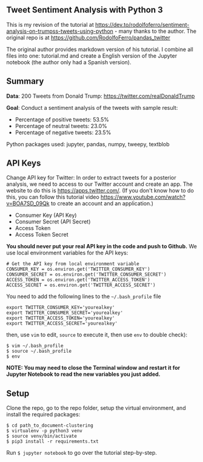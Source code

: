 ## Tweet Sentiment Analysis with Python 3

This is my revision of the tutorial at https://dev.to/rodolfoferro/sentiment-analysis-on-trumpss-tweets-using-python - many thanks to the author. The original repo is at https://github.com/RodolfoFerro/pandas_twitter

The original author provides markdown version of his tutorial. I combine all files into one: tutorial.md and create a English version of the Jupyter notebook (the author only had a Spanish version).

## Summary
**Data**: 200 Tweets from Donald Trump: https://twitter.com/realDonaldTrump

**Goal**: Conduct a sentiment analysis of the tweets with sample result:

- Percentage of positive tweets: 53.5%
- Percentage of neutral tweets: 23.0%
- Percentage of negative tweets: 23.5%

Python packages used: jupyter, pandas, numpy, tweepy, textblob

## API Keys
Change API key for Twitter: In order to extract tweets for a posterior analysis, we need to access to our Twitter account and create an app. The website to do this is https://apps.twitter.com/. (If you don't know how to do this, you can follow this tutorial video https://www.youtube.com/watch?v=BOA7SD_09Qk to create an account and an application.)


- Consumer Key (API Key)
- Consumer Secret (API Secret)
- Access Token
- Access Token Secret

**You should never put your real API key in the code and push to Github.** We use local environment variables for the API keys:

```
# Get the API key from local environment variable
CONSUMER_KEY = os.environ.get('TWITTER_CONSUMER_KEY')
CONSUMER_SECRET = os.environ.get('TWITTER_CONSUMER_SECRET')
ACCESS_TOKEN = os.environ.get('TWITTER_ACCESS_TOKEN')
ACCESS_SECRET = os.environ.get('TWITTER_ACCESS_SECRET')
```

You need to add the following lines to the `~/.bash_profile` file
```
export TWITTER_CONSUMER_KEY='yourealkey'
export TWITTER_CONSUMER_SECRET='yourealkey'
export TWITTER_ACCESS_TOKEN='yourealkey'
export TWITTER_ACCESS_SECRET='yourealkey'
```

then, use `vim` to edit, `source` to execute it, then use `env` to double check):

```
$ vim ~/.bash_profile
$ source ~/.bash_profile
$ env
```
**NOTE: You may need to close the Terminal window and restart it for Jupyter Notebook to read the new variables you just added.**

## Setup

Clone the repo, go to the repo folder, setup the virtual environment, and install the required packages:

```
$ cd path_to_document-clustering
$ virtualenv -p python3 venv
$ source venv/bin/activate
$ pip3 install -r requirements.txt
```

Run `$ jupyter notebook` to go over the tutorial step-by-step.
